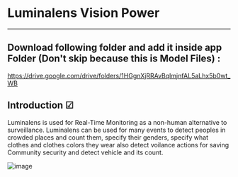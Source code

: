# **Luminalens Vision Power**
--------------------------------------------
## Download following folder and add it inside app Folder (Don't skip  because this is Model Files) :
  https://drive.google.com/drive/folders/1HGgnXjRRAvBqlmjnfAL5aLhx5b0wt_WB
 
## Introduction ☑ 
Luminalens is used for Real-Time Monitoring as a non-human alternative to surveillance. Luminalens can be used for many events to detect peoples in crowded places and count them, specify their genders, specify what clothes and clothes colors they wear also detect voilance actions for saving Community security and detect vehicle and its count.




  
![image](https://user-images.githubusercontent.com/78029611/192160687-135dd133-854b-40f7-a91c-56de10eb1246.png)
